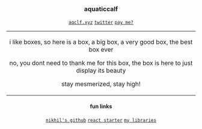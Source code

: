 <div align="center">

### aquaticcalf

[`aqclf.xyz`](https://aqclf.xyz)
[`twitter`](https://x.com/aquaticcalf)
[`pay me?`](https://ko-fi.com/aquaticcalf)

</div>

<div align="center">
<table><tr><td align="center">

i like boxes, so here is a box, a big box, a very good box, the best box ever

no, you dont need to thank me for this box, the box is here to just display its beauty

stay mesmerized, stay high!

</td></tr></table>
</div>

<div align="center">

#### fun links

[`nikhil's github`](https://github.com/MGuruNikhil)
[`react starter`](https://github.com/aquaticcalf/suma)
[`my libraries`](https://aqclf.xyz/libraries)

</div>
